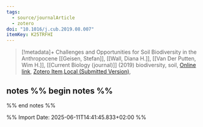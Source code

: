 ```yaml
---
tags:
  - source/journalArticle
  - zotero
doi: "10.1016/j.cub.2019.08.007"
itemKey: K25TRFHI
---
```

>[!metadata]+
> Challenges and Opportunities for Soil Biodiversity in the Anthropocene
> [[Geisen, Stefan]], [[Wall, Diana H.]], [[Van Der Putten, Wim H.]], 
> [[Current Biology (journal)]] (2019)
> biodiversity, soil, 
> [Online link](https://linkinghub.elsevier.com/retrieve/pii/S0960982219310231), [Zotero Item](zotero://select/library/items/K25TRFHI),[Local (Submitted Version)](file://C:/Users/aburg/Documents/references/zotero/storage/XPNLY2U2/Geisen2019_ChallengesOpportunities.pdf), 

## notes %% begin notes %%

%% end notes %%

%% Import Date: 2025-06-11T14:41:45.833+02:00 %%
